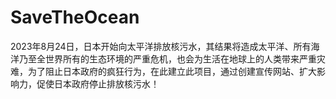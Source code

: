 # SaveTheOcean
2023年8月24日，日本开始向太平洋排放核污水，其结果将造成太平洋、所有海洋乃至全世界所有的生态环境的严重危机，也会为生活在地球上的人类带来严重灾难，为了阻止日本政府的疯狂行为，在此建立此项目，通过创建宣传网站、扩大影响力，促使日本政府停止排放核污水！
